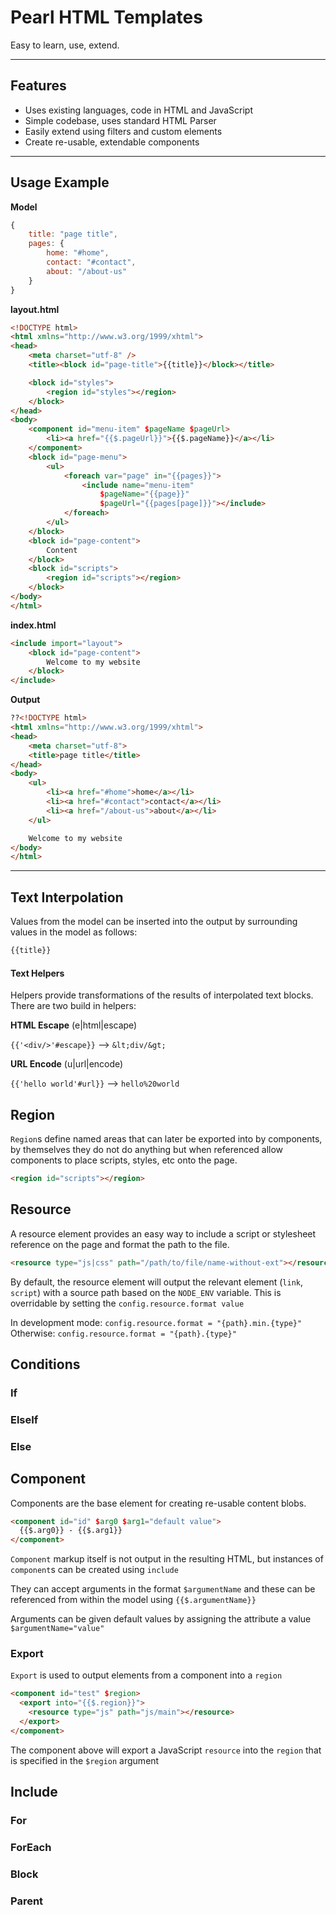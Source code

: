 # Pearl HTML Templates
Easy to learn, use, extend. 
___
## Features
 - Uses existing languages, code in HTML and JavaScript
 - Simple codebase, uses standard HTML Parser
 - Easily extend using filters and custom elements
 - Create re-usable, extendable components
___
## Usage Example
**Model**
```js
{
    title: "page title",
    pages: {
        home: "#home",
        contact: "#contact",
        about: "/about-us"
    }
}
```
**layout.html**
```html
<!DOCTYPE html>
<html xmlns="http://www.w3.org/1999/xhtml">
<head>
    <meta charset="utf-8" />
    <title><block id="page-title">{{title}}</block></title>

    <block id="styles">
        <region id="styles"></region>
    </block>
</head>
<body>
	<component id="menu-item" $pageName $pageUrl>
		<li><a href="{{$.pageUrl}}">{{$.pageName}}</a></li>
	</component>
    <block id="page-menu">
        <ul>
            <foreach var="page" in="{{pages}}">
                <include name="menu-item" 
	                $pageName="{{page}}" 
	                $pageUrl="{{pages[page]}}"></include>
            </foreach>
        </ul>
    </block>
    <block id="page-content">
        Content
    </block>
    <block id="scripts">
        <region id="scripts"></region>
    </block>
</body>
</html>
```
**index.html**
```html
<include import="layout">
    <block id="page-content">
        Welcome to my website
    </block>
</include>
```
**Output**
```html
??<!DOCTYPE html>
<html xmlns="http://www.w3.org/1999/xhtml">
<head>
    <meta charset="utf-8">
    <title>page title</title>
</head>
<body>
    <ul>
        <li><a href="#home">home</a></li>
        <li><a href="#contact">contact</a></li>
        <li><a href="/about-us">about</a></li>
    </ul>

    Welcome to my website
</body>
</html>
```
___
## Text Interpolation
Values from the model can be inserted into the output by surrounding values in the model as follows:
```html
{{title}}
```
#### Text Helpers
Helpers provide transformations of the results of interpolated text blocks. There are two build in helpers:

 **HTML Escape** (e|html|escape)
 
`{{'<div/>'#escape}}` --> `&lt;div/&gt;`

 **URL Encode** (u|url|encode)
 
`{{'hello world'#url}}` --> `hello%20world`

## Region
 `Region`s define named areas that can later be exported into by components, by themselves they do not do anything but when referenced allow components to place scripts, styles, etc onto the page.
```html
<region id="scripts"></region> 
```
## Resource
A resource element provides an easy way to include a script or stylesheet reference on the page and format the path to the file.

```html
<resource type="js|css" path="/path/to/file/name-without-ext"></resource>
```
By default, the resource element will output the relevant element (`link`, `script`) with a source path based on the `NODE_ENV` variable. This is overridable by setting the `config.resource.format value`

In development mode:
`config.resource.format = "{path}.min.{type}"`
Otherwise:
`config.resource.format = "{path}.{type}"`

## Conditions
### If
### ElseIf
### Else

## Component
Components are the base element for creating re-usable content blobs.
```html
<component id="id" $arg0 $arg1="default value">
  {{$.arg0}} - {{$.arg1}}
</component>
```
`Component` markup itself is not output in the resulting HTML, but instances of `component`s can be created using `include`

They can accept arguments in the format `$argumentName` and these can be referenced from within the model using `{{$.argumentName}}`

Arguments can be given default values by assigning the attribute a value `$argumentName="value"`

### Export
`Export` is used to output elements from a component into a `region`
```html
<component id="test" $region>
  <export into="{{$.region}}">
    <resource type="js" path="js/main"></resource>
  </export>
</component>
```
The component above will export a JavaScript `resource` into the `region` that is specified in the `$region` argument

## Include





### For

### ForEach

### Block

### Parent


